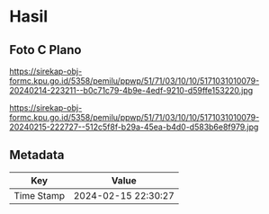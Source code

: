 # Hasil

## Foto C Plano

https://sirekap-obj-formc.kpu.go.id/5358/pemilu/ppwp/51/71/03/10/10/5171031010079-20240214-223211--b0c71c79-4b9e-4edf-9210-d59ffe153220.jpg

https://sirekap-obj-formc.kpu.go.id/5358/pemilu/ppwp/51/71/03/10/10/5171031010079-20240215-222727--512c5f8f-b29a-45ea-b4d0-d583b6e8f979.jpg


## Metadata

| Key        | Value               |
| ---------- | ------------------- |
| Time Stamp | 2024-02-15 22:30:27 |



